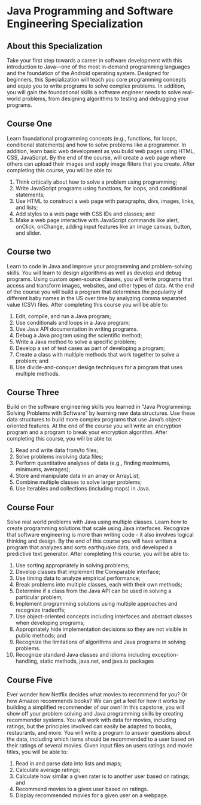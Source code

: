 # Java Programming and Software Engineering Specialization
## About this Specialization

Take your first step towards a career in software development with this introduction to Java—one of the most in-demand programming languages and the foundation of the Android operating system. Designed for beginners, this Specialization will teach you core programming concepts and equip you to write programs to solve complex problems. In addition, you will gain the foundational skills a software engineer needs to solve real-world problems, from designing algorithms to testing and debugging your programs.

## Course One

Learn foundational programming concepts (e.g., functions, for loops, conditional statements) and how to solve problems like a programmer. In addition, learn basic web development as you build web pages using HTML, CSS, JavaScript. By the end of the course, will create a web page where others can upload their images and apply image filters that you create. After completing this course, you will be able to: 
1. Think critically about how to solve a problem using programming; 
2. Write JavaScript programs using functions, for loops, and conditional statements; 
3. Use HTML to construct a web page with paragraphs, divs, images, links, and lists; 
4. Add styles to a web page with CSS IDs and classes; and 
5. Make a web page interactive with JavaScript commands like alert, onClick, onChange, adding input features like an image canvas, button, and slider.

## Course two

Learn to code in Java and improve your programming and problem-solving skills. You will learn to design algorithms as well as develop and debug programs. Using custom open-source classes, you will write programs that access and transform images, websites, and other types of data. At the end of the course you will build a program that determines the popularity of different baby names in the US over time by analyzing comma separated value (CSV) files. After completing this course you will be able to: 
1. Edit, compile, and run a Java program; 
2. Use conditionals and loops in a Java program; 
3. Use Java API documentation in writing programs. 
4. Debug a Java program using the scientific method; 
5. Write a Java method to solve a specific problem; 
6. Develop a set of test cases as part of developing a program; 
7. Create a class with multiple methods that work together to solve a problem; and 
8. Use divide-and-conquer design techniques for a program that uses multiple methods.

## Course Three

Build on the software engineering skills you learned in “Java Programming: Solving Problems with Software” by learning new data structures. Use these data structures to build more complex programs that use Java’s object-oriented features. At the end of the course you will write an encryption program and a program to break your encryption algorithm. After completing this course, you will be able to: 
1. Read and write data from/to files; 
2. Solve problems involving data files; 
3. Perform quantitative analyses of data (e.g., finding maximums, minimums, averages); 
4. Store and manipulate data in an array or ArrayList; 
5. Combine multiple classes to solve larger problems; 
6. Use iterables and collections (including maps) in Java. 

## Course Four

Solve real world problems with Java using multiple classes. Learn how to create programming solutions that scale using Java interfaces. Recognize that software engineering is more than writing code - it also involves logical thinking and design. By the end of this course you will have written a program that analyzes and sorts earthquake data, and developed a predictive text generator. After completing this course, you will be able to: 
1. Use sorting appropriately in solving problems; 
2. Develop classes that implement the Comparable interface; 
3. Use timing data to analyze empirical performance; 
4. Break problems into multiple classes, each with their own methods; 
5. Determine if a class from the Java API can be used in solving a particular problem; 
6. Implement programming solutions using multiple approaches and recognize tradeoffs; 
7. Use object-oriented concepts including interfaces and abstract classes when developing programs; 
8. Appropriately hide implementation decisions so they are not visible in public methods; and 
9. Recognize the limitations of algorithms and Java programs in solving problems. 
10. Recognize standard Java classes and idioms including exception-handling, static methods, java.net, and java.io packages

## Course Five

Ever wonder how Netflix decides what movies to recommend for you? Or how Amazon recommends books? We can get a feel for how it works by building a simplified recommender of our own! In this capstone, you will show off your problem solving and Java programming skills by creating recommender systems. You will work with data for movies, including ratings, but the principles involved can easily be adapted to books, restaurants, and more. You will write a program to answer questions about the data, including which items should be recommended to a user based on their ratings of several movies. Given input files on users ratings and movie titles, you will be able to: 
1. Read in and parse data into lists and maps; 
2. Calculate average ratings; 
3. Calculate how similar a given rater is to another user based on ratings; and 
4. Recommend movies to a given user based on ratings. 
5. Display recommended movies for a given user on a webpage.
